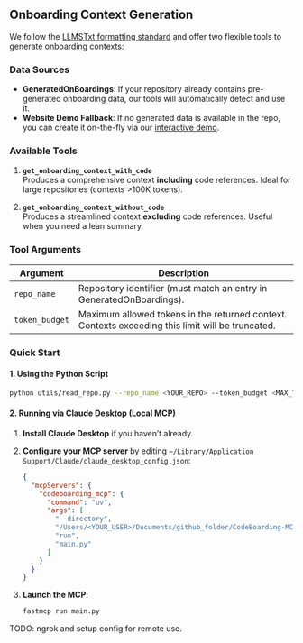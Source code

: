 ## Onboarding Context Generation

We follow the [LLMSTxt formatting standard](https://llmstxt.org/) and offer two flexible tools to generate onboarding contexts:

### Data Sources

- **GeneratedOnBoardings**: If your repository already contains pre-generated onboarding data, our tools will automatically detect and use it.
- **Website Demo Fallback**: If no generated data is available in the repo, you can create it on-the-fly via our [interactive demo](https://www.codeboarding.org/demo).

### Available Tools

1. **`get_onboarding_context_with_code`**  
   Produces a comprehensive context **including** code references. Ideal for large repositories (contexts >100K tokens).

2. **`get_onboarding_context_without_code`**  
   Produces a streamlined context **excluding** code references. Useful when you need a lean summary.

### Tool Arguments

| Argument       | Description                                                                                      |
| -------------- | ------------------------------------------------------------------------------------------------ |
| `repo_name`    | Repository identifier (must match an entry in GeneratedOnBoardings).                             |
| `token_budget` | Maximum allowed tokens in the returned context. Contexts exceeding this limit will be truncated. |

### Quick Start

#### 1. Using the Python Script

```bash
python utils/read_repo.py --repo_name <YOUR_REPO> --token_budget <MAX_TOKENS>
```

#### 2. Running via Claude Desktop (Local MCP)

1. **Install Claude Desktop** if you haven’t already.  
2. **Configure your MCP server** by editing `~/Library/Application Support/Claude/claude_desktop_config.json`:

    ```json
    {
      "mcpServers": {
        "codeboarding_mcp": {
          "command": "uv",
          "args": [
            "--directory",
            "/Users/<YOUR_USER>/Documents/github_folder/CodeBoarding-MCP",
            "run",
            "main.py"
          ]
        }
      }
    }
    ```

3. **Launch the MCP**:

    ```bash
    fastmcp run main.py
    ```



TODO: ngrok and setup config for remote use. 